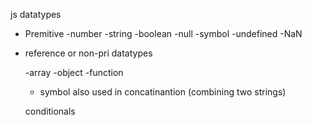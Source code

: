 js datatypes

- Premitive
    -number
    -string
    -boolean
    -null
    -symbol
    -undefined
    -NaN

- reference or non-pri datatypes

    -array
    -object
    -function



    + symbol also used in concatinantion (combining two strings)

    conditionals 